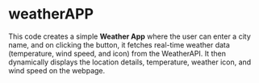 # weatherAPP
This code creates a simple **Weather App** where the user can enter a city name, and on clicking the button, it fetches real-time weather data (temperature, wind speed, and icon) from the WeatherAPI. It then dynamically displays the location details, temperature, weather icon, and wind speed on the webpage.
